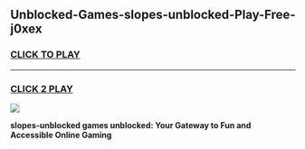 
## Unblocked-Games-slopes-unblocked-Play-Free-j0xex
<h3>
<a href="https://premium76.site?title=slopes-unblocked&ref=18A1">CLICK TO PLAY</a></h3>
<hr>

<h3>
<a href="https://premium76.site?title=slopes-unblocked&ref=18A1">CLICK 2 PLAY</a>
  
</h3>

<a href="https://premium76.site?title=slopes-unblocked&ref=18A1"><img src="https://clearcache.store/games.png"></a>


**slopes-unblocked games unblocked: Your Gateway to Fun and Accessible Online Gaming**
